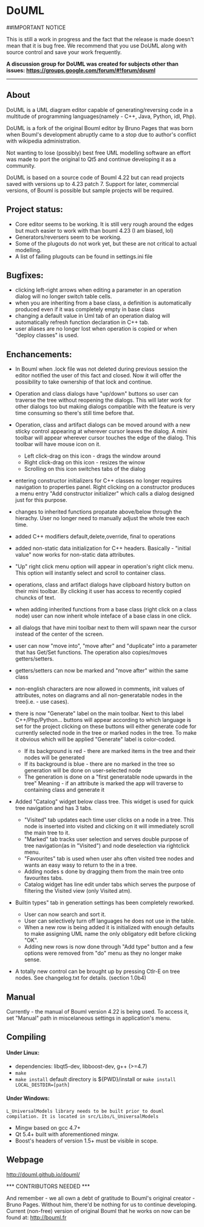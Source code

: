 DoUML
==================

##IMPORTANT NOTICE

This is still a work in progress and the fact that the release is made doesn't mean that it is bug free. We recommend that you use DoUML along with source control and save your work frequently.

**A discussion group for DoUML was created for subjects other than issues: https://groups.google.com/forum/#!forum/douml**

___________________

About
-----

 
 DoUML is a UML diagram editor capable of generating/reversing code in a multitude of programming
 languages(namely -  C++, Java, Python, idl, Php).
 
 DoUML is a fork of the original Bouml editor by Bruno Pages that was born when Bouml's development
 abruptly came to  a stop due to author's conflict with wikipedia administration.
 
 Not wanting to lose (possibly) best free UML modelling software an effort was made to port the
 original to Qt5 and continue developing it as a community.
 
 DoUML is based on a source code of Bouml 4.22 but can read projects saved with versions up to 4.23
 patch 7. Support for later, commercial versions, of Bouml is possible but sample projects will be
 required.
	
Project status:
--------------

 * Core editor seems to be working. It is still very rough around the edges but much easier to work
   with than bouml 4.23 (I am biased, lol)
 * Generators/reversers seem to be working.
 * Some of the plugouts do not work yet, but these are not critical to actual modelling.
 * A list of failing plugouts can be found in settings.ini file

Bugfixes:
---------

 * clicking left-right arrows when editing a parameter in an operation dialog will no longer switch
   table cells.
 * when you are inheriting from a base class, a definition is automatically produced even if it was 
   completely empty in base class
 * changing a default value in Uml tab of an operation dialog will automatically refresh function
   declaration in C++ tab.
 * user aliases are no longer lost when operation is copied or when "deploy classes" is used.
	
Enchancements:
--------------
		
   * In Bouml when .lock file was not deleted during previous session the editor notified the user
     of this fact and closed. Now it will offer the possibility to take ownership of that lock and
     continue.
		
   * Operation and class dialogs have "up/down" buttons so user can traverse the tree without
     reopening the dialogs.  This will later work for other dialogs too but making dialogs
     compatible with the feature is very time consuming so there's still time before that.
		
   * Operation, class and artifact dialogs can be moved around with a new sticky control appearing
    at wherever cursor leaves the dialog. A mini toolbar will appear wherever cursor touches the 
    edge of the dialog. This toolbar will have mouse icon on it. 
      * Left click-drag on this icon - drags the window around
      * Right click-drag on this icon - resizes the winow
      * Scrolling on this icon switches tabs of the dialog	
		
   * entering constructor initializers for C++ classes no longer requires navigation to properties
     panel. Right clicking on a constructor produces a menu entry "Add constructor initializer"
     which calls a dialog designed just for this purpose.
		
   * changes to inherited functions propatate above/below through the hierachy. User no longer need
     to manually adjust the whole tree each time.
	   
   * added C++ modifiers default,delete,override, final to operations
		
   * added non-static data initialization for C++ headers.  Basically - "initial value" now works
     for non-static data attributes.
		
   * "Up" right click menu option will appear in operation's right click menu. This option will
      instantly select and scroll to container class.
		
   * operations, class and artifact dialogs have clipboard history button on their mini toolbar.
     By clicking it user has access to recently copied chuncks of text.

   * when adding inherited functions from a base class (right click on a class node) user can now
     inherit whole inteface of a base class in one click.
		
   * all dialogs that have mini toolbar next to them will spawn near the cursor instead of the
     center of the screen.

   * user can now "move into", "move after" and "duplicate" into a parameter that has Get/Set
     functions. The operation also copies/moves getters/setters.
		
   * getters/setters can now be marked and "move after" within the same class
		
   * non-english characters are now allowed in comments, init values of attributes, notes on
      diagrams and all non-generatable nodes in the tree(i.e. - use cases). 
		
   * there is now "Generate" label on the main toolbar. 
     Next to this label C++/Php/Python... buttons will appear according to which language is set for
     the project clicking on these buttons will either generate code for currently selected node in
     the tree or marked nodes in the tree. To make it obvious which will be applied "Generate" label
     is color-coded. 
      * If its background is red - there are marked items in the tree and their nodes will be generated
      * If its background is blue - there are no marked in the tree so generation will be done on user-selected node
      * The generation is done on a "first generatable node upwards in the tree" Meaning - if an attribute is marked the app will traverse to containing class and generate it
   * Added "Catalog" widget below class tree. This widget is used for quick tree navigation and has 3 tabs.
      * "Visited" tab updates each time user clicks on a node in a tree. This node is inserted into visited and clicking on it will immediately scroll the main tree to it.
      * "Marked" tab tracks user selection and serves double purpose of tree navigation(as in "Visited") and node deselection via rightclick menu.
      * "Favourites" tab is used when user ahs often visited tree nodes and wants an easy wasy to return to the in a tree.
      * Adding nodes s done by dragging them from the main tree onto favourites tabs.
      * Catalog widget has line edit under tabs which serves the purpose of filtering the Visited view (only Visited atm).
      
   * Builtin types" tab in generation settings has been completely reworked. 
      * User can now search and sort it.
      * User can selectively turn off languages he does not use in the table.
      * When a new row is being added it is initialized with enough defaults to make assigning UML name the only obligatory edit before clicking "OK".
      * Adding new rows is now done through "Add type" button and a few options were removed from "do" menu as they no longer make sense.

   * A totally new control can be brought up by pressing Ctlr-E on tree nodes. See changelog.txt for details. (section 1.0b4) 
      
Manual
------

  Currently - the manual of Bouml version 4.22 is being used. To access it, set "Manual" path in
  miscelaneous settings in application's menu.

Compiling
---------

#### Under Linux:
  
 * dependencies: libqt5-dev, libboost-dev, g++ (>=4.7)
 * `make`
 * `make install` default directory is ${PWD}/install or `make install LOCAL_DESTDIR=[path]`
    
  
#### Under Windows:

  ```
  L_UniversalModels library needs to be built prior to douml compilation. It is located in src/Libs/L_UniversalModels
  ```

 * Mingw based on gcc 4.7+
 * Qt 5.4+ built with aforementioned mingw.
 * Boost's headers of version 1.5+ must be visible in scope.

	
Webpage
-------
  http://douml.github.io/douml/
  
  
  *** CONTRIBUTORS NEEDED ***		
	
And remember - we all own a debt of gratitude to Bouml's original creator - Bruno Pages. 
Without him, there'd be nothing for us to continue developing.
Current (non-free) version of original Bouml that he works on now can be found at:
	http://bouml.fr
